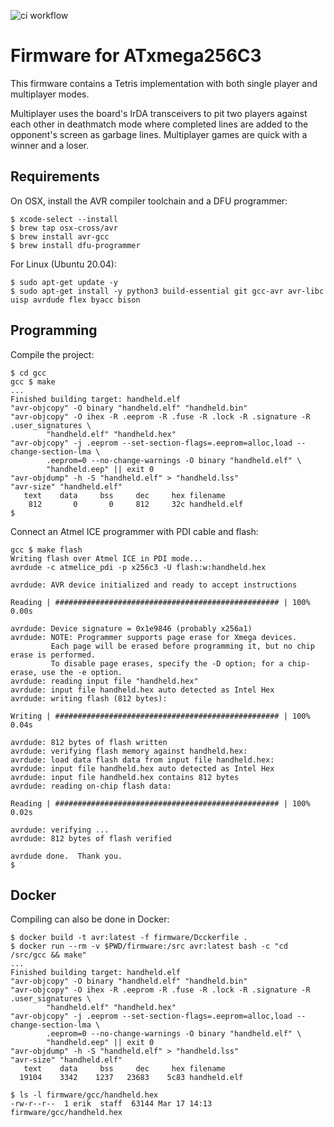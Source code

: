 ![ci workflow](https://github.com/erikvanzijst/handheld/actions/workflows/build-firmware.yml/badge.svg)

# Firmware for ATxmega256C3

This firmware contains a Tetris implementation with both single player and
multiplayer modes.

Multiplayer uses the board's IrDA transceivers to pit two players against each
other in deathmatch mode where completed lines are added to the opponent's
screen as garbage lines. Multiplayer games are quick with a winner and a
loser.


## Requirements

On OSX, install the AVR compiler toolchain and a DFU programmer:

```
$ xcode-select --install
$ brew tap osx-cross/avr
$ brew install avr-gcc
$ brew install dfu-programmer
```

For Linux (Ubuntu 20.04):

```
$ sudo apt-get update -y
$ sudo apt-get install -y python3 build-essential git gcc-avr avr-libc uisp avrdude flex byacc bison
```

## Programming

Compile the project:

```
$ cd gcc
gcc $ make
...
Finished building target: handheld.elf
"avr-objcopy" -O binary "handheld.elf" "handheld.bin"
"avr-objcopy" -O ihex -R .eeprom -R .fuse -R .lock -R .signature -R .user_signatures \
        "handheld.elf" "handheld.hex"
"avr-objcopy" -j .eeprom --set-section-flags=.eeprom=alloc,load --change-section-lma \
        .eeprom=0 --no-change-warnings -O binary "handheld.elf" \
        "handheld.eep" || exit 0
"avr-objdump" -h -S "handheld.elf" > "handheld.lss"
"avr-size" "handheld.elf"
   text	   data	    bss	    dec	    hex	filename
    812	      0	      0	    812	    32c	handheld.elf
$
```

Connect an Atmel ICE programmer with PDI cable and flash:

```
gcc $ make flash
Writing flash over Atmel ICE in PDI mode...
avrdude -c atmelice_pdi -p x256c3 -U flash:w:handheld.hex

avrdude: AVR device initialized and ready to accept instructions

Reading | ################################################## | 100% 0.00s

avrdude: Device signature = 0x1e9846 (probably x256a1)
avrdude: NOTE: Programmer supports page erase for Xmega devices.
         Each page will be erased before programming it, but no chip erase is performed.
         To disable page erases, specify the -D option; for a chip-erase, use the -e option.
avrdude: reading input file "handheld.hex"
avrdude: input file handheld.hex auto detected as Intel Hex
avrdude: writing flash (812 bytes):

Writing | ################################################## | 100% 0.04s

avrdude: 812 bytes of flash written
avrdude: verifying flash memory against handheld.hex:
avrdude: load data flash data from input file handheld.hex:
avrdude: input file handheld.hex auto detected as Intel Hex
avrdude: input file handheld.hex contains 812 bytes
avrdude: reading on-chip flash data:

Reading | ################################################## | 100% 0.02s

avrdude: verifying ...
avrdude: 812 bytes of flash verified

avrdude done.  Thank you.
$
```

## Docker

Compiling can also be done in Docker:

```
$ docker build -t avr:latest -f firmware/Dcckerfile .
$ docker run --rm -v $PWD/firmware:/src avr:latest bash -c "cd /src/gcc && make"
...
Finished building target: handheld.elf
"avr-objcopy" -O binary "handheld.elf" "handheld.bin"
"avr-objcopy" -O ihex -R .eeprom -R .fuse -R .lock -R .signature -R .user_signatures \
        "handheld.elf" "handheld.hex"
"avr-objcopy" -j .eeprom --set-section-flags=.eeprom=alloc,load --change-section-lma \
        .eeprom=0 --no-change-warnings -O binary "handheld.elf" \
        "handheld.eep" || exit 0
"avr-objdump" -h -S "handheld.elf" > "handheld.lss"
"avr-size" "handheld.elf"
   text	   data	    bss	    dec	    hex	filename
  19104	   3342	   1237	  23683	   5c83	handheld.elf

$ ls -l firmware/gcc/handheld.hex 
-rw-r--r--  1 erik  staff  63144 Mar 17 14:13 firmware/gcc/handheld.hex
```

